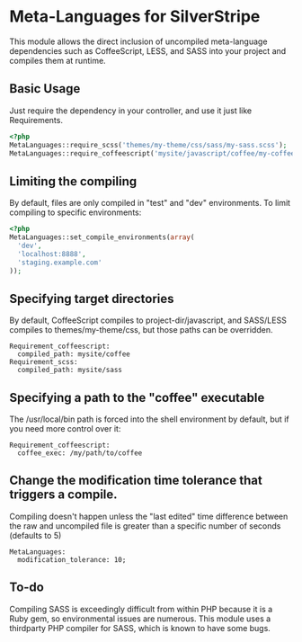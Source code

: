 # Meta-Languages for SilverStripe
This module allows the direct inclusion of uncompiled meta-language dependencies such as CoffeeScript, LESS, and SASS into your project and compiles them at runtime.

## Basic Usage
Just require the dependency in your controller, and use it just like Requirements.

```php
<?php
MetaLanguages::require_scss('themes/my-theme/css/sass/my-sass.scss');
MetaLanguages::require_coffeescript('mysite/javascript/coffee/my-coffee.coffee');
```

## Limiting the compiling
By default, files are only compiled in "test" and "dev" environments. To limit compiling to specific environments:
```php
<?php
MetaLanguages::set_compile_environments(array(
  'dev',
  'localhost:8888',
  'staging.example.com'
));
```

## Specifying target directories
By default, CoffeeScript compiles to project-dir/javascript, and SASS/LESS compiles to themes/my-theme/css, but those paths can be overridden.
```
Requirement_coffeescript:
  compiled_path: mysite/coffee
Requirement_scss:
  compiled_path: mysite/sass
```

## Specifying a path to the "coffee" executable
The /usr/local/bin path is forced into the shell environment by default, but if you need more control over it:
```
Requirement_coffeescript:
  coffee_exec: /my/path/to/coffee
```

## Change the modification time tolerance that triggers a compile. 
Compiling doesn't happen unless the "last edited" time difference between the raw and uncompiled file is greater than a specific number of seconds (defaults to 5)
```
MetaLanguages:
  modification_tolerance: 10;
```

## To-do
Compiling SASS is exceedingly difficult from within PHP because it is a Ruby gem, so environmental issues are numerous. This module uses a thirdparty PHP compiler for SASS, which is known to have some bugs.